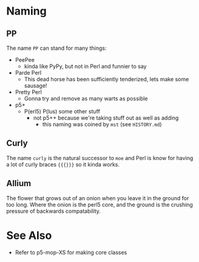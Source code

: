 <!----------------------------------------------------------------------------->
# Naming
<!----------------------------------------------------------------------------->

## PP

The name `PP` can stand for many things:

- PeePee
    - kinda like PyPy, but not in Perl and funnier to say
- Parde Perl
    - This dead horse has been sufficiently tenderized, lets make some sausage!
- Pretty Perl
    - Gonna try and remove as many warts as possible
- p5+
    - P(erl5) P(lus) some other stuff
        - not p5++ because we're taking stuff out as well as adding
            - this naming was coined by `mst` (see `HISTORY.md`)
    
## Curly

The name `curly` is the natural successor to `moe` and Perl is know for having
a lot of curly braces `{{{}}}` so it kinda works.

## Allium

The flower that grows out of an onion when you leave it in the ground for 
too long. Where the onion is the perl5 core, and the ground is the crushing 
pressure of backwards compatability. 


<!----------------------------------------------------------------------------->
# See Also
<!----------------------------------------------------------------------------->

- Refer to p5-mop-XS for making core classes


<!----------------------------------------------------------------------------->
